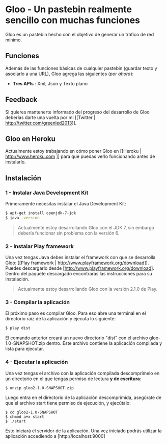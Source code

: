 # Gloo - Un pastebin realmente sencillo con muchas funciones

Gloo es un pastebin hecho con el objetivo de generar un tráfico de red mínimo.

## Funciones

Además de las funciones básicas de cualquier pastebin (guardar texto y asociarlo a una URL), Gloo agrega las siguientes (*por ahora*):

- **Tres APIs** : Xml, Json y Texto plano

## Feedback

Si quieres mantenerte informado del progreso del desarrollo de Gloo deberías darte una vuelta por mi [[Twitter | http://twitter.com/greenled2013]].

## Gloo en Heroku

Actualmente estoy trabajando en cómo poner Gloo en [[Heroku | http://www.heroku.com ]] para que puedas verlo funcionando antes de instalarlo.

## Instalación

### 1 - Instalar Java Development Kit

Primeramente necesitas instalar el Java Development Kit:

```bash
$ apt-get install openjdk-7-jdk
$ java -version
```

> Actualmente estoy desarrollando Gloo con el JDK 7, sin embargo debería funcionar sin problema con la versión 6.

### 2 - Instalar Play framework

Una vez tengas Java debes instalar el framework con que se desarrolla Gloo: [[Play framework | http://www.playframework.org/download]]. Puedes descargarlo desde [http://www.playframework.org/download]. Dentro del paquete descargado encontrarás las instrucciones para su instalación.

> Actualmente estoy desarrollando Gloo con la versión 2.1.0 de Play.

### 3 - Compilar la aplicación

El próximo paso es compilar Gloo. Para eso abre una terminal en el directorio raíz de la aplicación y ejecuta lo siguiente:

```bash
$ play dist
```
El comando anterior creará un nuevo directorio "dist" con el archivo gloo-1.0-SNAPSHOT.zip dentro. Este archivo contiene la aplicación compilada y lista para ejecutar.

### 4 - Ejecutar la aplicación

Una vez tengas el archivo con la aplicación compilada descomprímelo en un directorio en el que tengas permiso de lectura **y de escritura**:

```bash
$ unzip gloo2-1.0-SNAPSHOT.zip
``` 

Luego entra en el directorio de la aplicación descomprimida, asegúrate de que el archivo start tiene permiso de ejecución, y ejecútalo:

```
$ cd gloo2-1.0-SNAPSHOT
$ chmod a+x start
$ ./start
```

Esto iniciará el servidor de la aplicación. Una vez iniciado podrás utilizar la aplicación accediendo a [http://localhost:9000]
